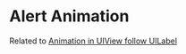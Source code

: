 # Alert Animation

Related to [Animation in UIView follow UILabel][1] 

[1]: https://stackoverflow.com/questions/47707301/animation-in-uiview-follow-uilabel/47707870#47707870
